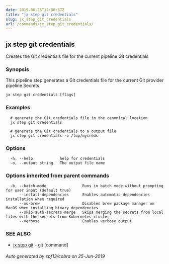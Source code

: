 ```yaml
---
date: 2019-06-25T12:00:37Z
title: "jx step git credentials"
slug: jx_step_git_credentials
url: /commands/jx_step_git_credentials/
---
```

## jx step git credentials

Creates the Git credentials file for the current pipeline Git credentials

### Synopsis

This pipeline step generates a Git credentials file for the current Git provider pipeline Secrets

```
jx step git credentials [flags]
```

### Examples

```
  # generate the Git credentials file in the canonical location
  jx step git credentials
  
  # generate the Git credentials to a output file
  jx step git credentials -o /tmp/mycreds
```

### Options

```
  -h, --help            help for credentials
  -o, --output string   The output file name
```

### Options inherited from parent commands

```
  -b, --batch-mode                Runs in batch mode without prompting for user input (default true)
      --install-dependencies      Enables automatic dependencies installation when required
      --no-brew                   Disables brew package manager on MacOS when installing binary dependencies
      --skip-auth-secrets-merge   Skips merging the secrets from local files with the secrets from Kubernetes cluster
      --verbose                   Enables verbose output
```

### SEE ALSO

* [jx step git](/commands/jx_step_git/)	 - git [command]

###### Auto generated by spf13/cobra on 25-Jun-2019
